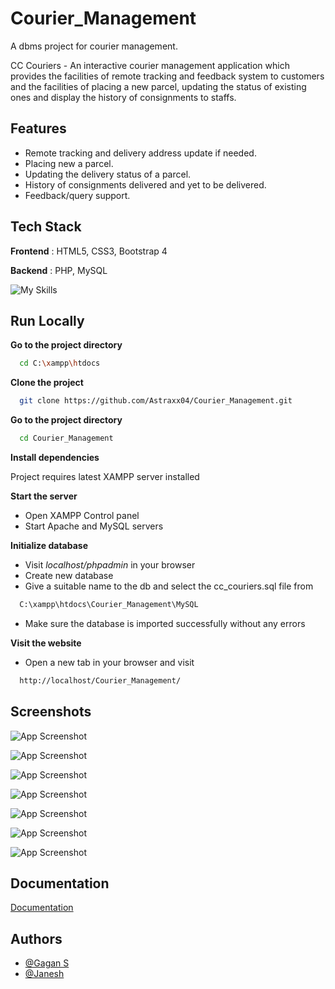 # Courier_Management
A dbms project for courier management.

CC Couriers - An interactive courier management application which provides the facilities of remote tracking and feedback system to customers and the facilities of placing a new parcel, updating the status of existing ones and display the history of consignments to staffs.


## Features

- Remote tracking and delivery address update if needed.
- Placing new a parcel.
- Updating the delivery status of a parcel.
- History of consignments delivered and yet to be delivered.
- Feedback/query support.


## Tech Stack

**Frontend** : HTML5, CSS3, Bootstrap 4

**Backend** : PHP, MySQL

![My Skills](https://skills.thijs.gg/icons?i=html,js,css,bootstrap,php,mysql)

## Run Locally

**Go to the project directory**

```bash
  cd C:\xampp\htdocs
```

**Clone the project**

```bash
  git clone https://github.com/Astraxx04/Courier_Management.git
```

**Go to the project directory**

```bash
  cd Courier_Management
```

**Install dependencies**

Project requires latest XAMPP server installed

**Start the server**

- Open XAMPP Control panel 
- Start Apache and MySQL servers

**Initialize database**

- Visit *localhost/phpadmin* in your browser
- Create new database 
- Give a suitable name to the db and select the cc_couriers.sql file from
```bash
  C:\xampp\htdocs\Courier_Management\MySQL
```
- Make sure the database is imported successfully without any errors

**Visit the website**

- Open a new tab in your browser and visit 
```bash
  http://localhost/Courier_Management/
```
## Screenshots

![App Screenshot](https://github.com/Astraxx04/Courier_Management/blob/main/Images/Snapshot1.png?raw=true)

![App Screenshot](https://github.com/Astraxx04/Courier_Management/blob/main/Images/Snapshot2.png?raw=true)

![App Screenshot](https://github.com/Astraxx04/Courier_Management/blob/main/Images/Snapshot3.png?raw=true)

![App Screenshot](https://github.com/Astraxx04/Courier_Management/blob/main/Images/Snapshot4.png?raw=true)

![App Screenshot](https://github.com/Astraxx04/Courier_Management/blob/main/Images/Snapshot5.png?raw=true)

![App Screenshot](https://github.com/Astraxx04/Courier_Management/blob/main/Images/Snapshot6.png?raw=true)

![App Screenshot](https://github.com/Astraxx04/Courier_Management/blob/main/Images/Snapshot7.png?raw=true)

## Documentation

[Documentation](https://docs.google.com/document/d/1yBlEe80KEayqMtsQNkfZHeM4dW31LL6xImRPcGv4EPk/edit)

## Authors

- [@Gagan S](https://www.github.com/Astraxx04)
- [@Janesh](https://www.github.com/Janesh7)
